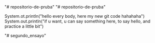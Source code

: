 "# repositorio-de-pruba" 
"# repositorio-de-pruba" 

System.ot.println("hello every body, here my new git code hahahaha")
System.out.println("if u want, u can say something here, to say hello, and practice a little bit")

"# segundo_ensayo" 
